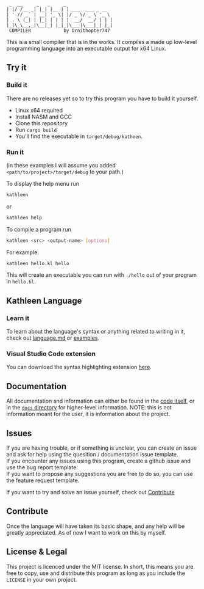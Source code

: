 ```
 _  __     _   _     _
| |/ /__ _| |_| |__ | | ___  ___ _ __
| ' // _` | __| '_ \| |/ _ \/ _ \ '_ \
| . \ (_| | |_| | | | |  __/  __/ | | |
|_|\_\__,_|\__|_| |_|_|\___|\___|_| |_|
 COMPILER            by Ornithopter747
```
<div aria-label="Kathleen compiler, by Ornithopter747"><p aria-hidden="true"></p></div> <!-- This is for screen readers -->

This is a small compiler that is in the works. It compiles a made up low-level programming language into an executable output for x64 Linux.

## Try it

### Build it

There are no releases yet so to try this program you have to build it yourself.
- Linux x64 required
- Install NASM and GCC
- Clone this repository
- Run `cargo build`
- You'll find the executable in `target/debug/katheen`.

### Run it

(in these examples I will assume you added `<path/to/project>/target/debug` to your path.)

To display the help menu run
```sh
kathleen
```
or
```sh
kathleen help
```
To compile a program run
```sh
kathleen <src> <output-name> [options]
```
For example:
```sh
kathleen hello.kl hello
```
This will create an executable you can run with `./hello` out of your program in `hello.kl`.

## Kathleen Language

### Learn it

To learn about the language's syntax or anything related to writing in it, check out [language.md](docs/language.md) or [examples](examples).

### Visual Studio Code extension

You can download the syntax highlighting extension [here](https://marketplace.visualstudio.com/items?itemName=Ornithopter747.kathleen-syntax).

## Documentation

All documentation and information can either be found in the [code itself](src/main.rs), or in the [`docs` directory](/docs/) for higher-level information. NOTE: this is not information meant for the user, it is information about the project.

## Issues

If you are having trouble, or if something is unclear, you can create an issue and ask for help using the quesition / documentation issue template. <br>
If you encounter any issues using this program, create a github issue and use the bug report template. <br>
If you want to propose any suggestions you are free to do so, you can use the feature request template.

If you want to try and solve an issue yourself, check out [Contribute](#contribute)

## Contribute

Once the language will have taken its basic shape, and any help will be greatly appreciated. As of now I want to work on this by myself.

## License & Legal

This project is licenced under the MIT license. In short, this means you are free to copy, use and distribute this program as long as you include the `LICENSE` in your own project.

